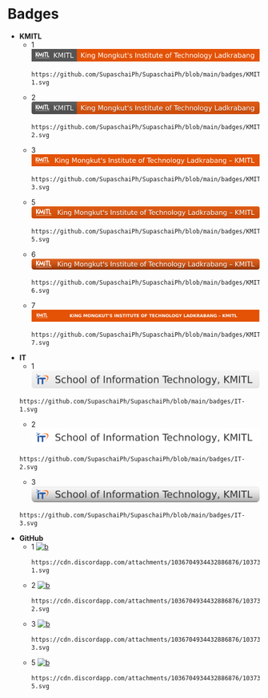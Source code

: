  # Badges
+ **KMITL**
  + 1 [![b](https://github.com/SupaschaiPh/SupaschaiPh/blob/main/badges/KMITL-1.svg)](#)
    ```
    https://github.com/SupaschaiPh/SupaschaiPh/blob/main/badges/KMITL-1.svg
    ```
  + 2 [![b](./KMITL-2.svg)](#)
    ```
    https://github.com/SupaschaiPh/SupaschaiPh/blob/main/badges/KMITL-2.svg
    ```
  + 3 [![b](./KMITL-3.svg)](#)
    ```
    https://github.com/SupaschaiPh/SupaschaiPh/blob/main/badges/KMITL-3.svg
    ```
  + 5 [![b](./KMITL-5.svg)](#)
    ```
    https://github.com/SupaschaiPh/SupaschaiPh/blob/main/badges/KMITL-5.svg
    ```
  + 6 [![b](./KMITL-6.svg)](#)
    ```
    https://github.com/SupaschaiPh/SupaschaiPh/blob/main/badges/KMITL-6.svg
    ```
  + 7 [![b](./KMITL-7.svg)](#)
    ```
    https://github.com/SupaschaiPh/SupaschaiPh/blob/main/badges/KMITL-7.svg
    ```
+ **IT**
  + 1 [![b](./IT-1.svg)](#)
   ```
   https://github.com/SupaschaiPh/SupaschaiPh/blob/main/badges/IT-1.svg
   ```
  + 2 [![b](./IT-2.svg)](#)
   ```
   https://github.com/SupaschaiPh/SupaschaiPh/blob/main/badges/IT-2.svg
   ```
  + 3 [![b](./IT-3.svg)](#)
   ```
   https://github.com/SupaschaiPh/SupaschaiPh/blob/main/badges/IT-3.svg
   ```
+ **GitHub**
  + 1 [![b](https://cdn.discordapp.com/attachments/1036704934432886876/1037365460137693274/GitHub-1.svg)](#)
    ```
    https://cdn.discordapp.com/attachments/1036704934432886876/1037365460137693274/GitHub-1.svg
    ```
  + 2 [![b](https://cdn.discordapp.com/attachments/1036704934432886876/1037365460477427742/GitHub-2.svg)](#)
    ```
    https://cdn.discordapp.com/attachments/1036704934432886876/1037365460477427742/GitHub-2.svg
    ```
  + 3 [![b](https://cdn.discordapp.com/attachments/1036704934432886876/1037365460670361670/GitHub-3.svg)](#)
    ```
    https://cdn.discordapp.com/attachments/1036704934432886876/1037365460670361670/GitHub-3.svg
    ```
  + 5 [![b](https://cdn.discordapp.com/attachments/1036704934432886876/1037365461433729064/GitHub-5.svg)](#)
    ```
    https://cdn.discordapp.com/attachments/1036704934432886876/1037365461433729064/GitHub-5.svg
    ```
  
